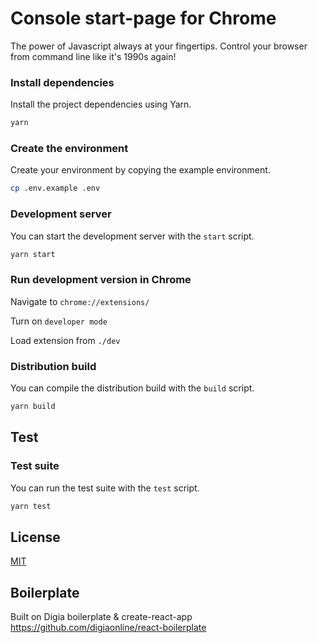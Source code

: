# Console start-page for Chrome

The power of Javascript always at your fingertips.
Control your browser from command line like it's 1990s again!

### Install dependencies

Install the project dependencies using Yarn.

```bash
yarn
```

### Create the environment

Create your environment by copying the example environment.

```bash
cp .env.example .env
```

### Development server

You can start the development server with the `start` script.

```bash
yarn start
```

### Run development version in Chrome

Navigate to `chrome://extensions/`

Turn on `developer mode`

Load extension from `./dev`

### Distribution build

You can compile the distribution build with the `build` script.

```bash
yarn build
```
## Test

### Test suite

You can run the test suite with the `test` script.

```bash
yarn test
```

## License

[MIT](LICENSE)

## Boilerplate
Built on Digia boilerplate & create-react-app
https://github.com/digiaonline/react-boilerplate


